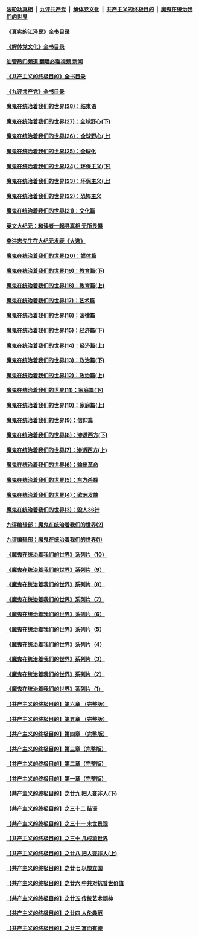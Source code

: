 ####  [法轮功真相](../../../../basic/blob/master/README.md?t=07142231) &nbsp;|&nbsp; [九评共产党](../../../../9ping.md/blob/master/README.md?t=07142231) &nbsp;|&nbsp; [解体党文化](../../../../jtdwh.md/blob/master/README.md?t=07142231)  &nbsp;|&nbsp; [共产主义的终极目的](../../../../gczydzjmd.md/blob/master/README.md?t=07142231) &nbsp;|&nbsp; [魔鬼在统治我们的世界](../../../../mgztzwmdsj.md/blob/master/README.md?t=07142231) 

#### [《真实的江泽民》全书目录](../pages/nsc422/n13721399.md?t=07142231) 

#### [《解体党文化》全书目录](../pages/nsc422/n13721157.md?t=07142231) 

#### [油管热门频道 翻墙必看视频 新闻](http://45.76.130.85:81/youtube.html?07142231)

#### [《共产主义的终极目的》全书目录](../pages/nsc422/n13721048.md?t=07142231) 

#### [《九评共产党》全书目录](../pages/nsc422/n13708085.md?t=07142231) 

#### [魔鬼在统治着我们的世界(28)：结束语](../pages/nsc422/n10936246.md?t=07142231) 

#### [魔鬼在统治着我们的世界(27)：全球野心(下)](../pages/nsc422/n10928319.md?t=07142231) 

#### [魔鬼在统治着我们的世界(26)：全球野心(上)](../pages/nsc422/n10900318.md?t=07142231) 

#### [魔鬼在统治着我们的世界(25)：全球化](../pages/nsc422/n10788205.md?t=07142231) 

#### [魔鬼在统治着我们的世界(24)：环保主义(下)](../pages/nsc422/n10695307.md?t=07142231) 

#### [魔鬼在统治着我们的世界(23)：环保主义(上)](../pages/nsc422/n10688613.md?t=07142231) 

#### [魔鬼在统治着我们的世界(22)：恐怖主义](../pages/nsc422/n10614727.md?t=07142231) 

#### [魔鬼在统治着我们的世界(21)：文化篇](../pages/nsc422/n10597706.md?t=07142231) 

#### [英文大纪元：和读者一起寻真相 无所畏惧](../pages/nsc422/n12542027.md?t=07142231) 

#### [李洪志先生在大纪元发表《大选》](../pages/nsc422/n12534746.md?t=07142231) 

#### [魔鬼在统治着我们的世界(20)：媒体篇](../pages/nsc422/n10586579.md?t=07142231) 

#### [魔鬼在统治着我们的世界(19)：教育篇(下)](../pages/nsc422/n10564808.md?t=07142231) 

#### [魔鬼在统治着我们的世界(18)：教育篇(上)](../pages/nsc422/n10526970.md?t=07142231) 

#### [魔鬼在统治着我们的世界(17)：艺术篇](../pages/nsc422/n10499093.md?t=07142231) 

#### [魔鬼在统治着我们的世界(16)：法律篇](../pages/nsc422/n10485969.md?t=07142231) 

#### [魔鬼在统治着我们的世界(15)：经济篇(下)](../pages/nsc422/n10469975.md?t=07142231) 

#### [魔鬼在统治着我们的世界(14)：经济篇(上)](../pages/nsc422/n10457370.md?t=07142231) 

#### [魔鬼在统治着我们的世界(13)：政治篇(下)](../pages/nsc422/n10448270.md?t=07142231) 

#### [魔鬼在统治着我们的世界(12)：政治篇(上)](../pages/nsc422/n10444576.md?t=07142231) 

#### [魔鬼在统治着我们的世界(11)：家庭篇(下)](../pages/nsc422/n10440961.md?t=07142231) 

#### [魔鬼在统治着我们的世界(10)：家庭篇(上)](../pages/nsc422/n10435448.md?t=07142231) 

#### [魔鬼在统治着我们的世界(9)：信仰篇](../pages/nsc422/n10432159.md?t=07142231) 

#### [魔鬼在统治着我们的世界(8)：渗透西方(下)](../pages/nsc422/n10429603.md?t=07142231) 

#### [魔鬼在统治着我们的世界(7)：渗透西方(上)](../pages/nsc422/n10426013.md?t=07142231) 

#### [魔鬼在统治着我们的世界(6)：输出革命](../pages/nsc422/n10421536.md?t=07142231) 

#### [魔鬼在统治着我们的世界(5)：东方杀戮](../pages/nsc422/n10417707.md?t=07142231) 

#### [魔鬼在统治着我们的世界(4)：欧洲发端](../pages/nsc422/n10414890.md?t=07142231) 

#### [魔鬼在统治着我们的世界(3)：毁人36计](../pages/nsc422/n10411583.md?t=07142231) 

#### [九评编辑部：魔鬼在统治着我们的世界(2)](../pages/nsc422/n10410036.md?t=07142231) 

#### [九评编辑部：魔鬼在统治着我们的世界(1)](../pages/nsc422/n10406825.md?t=07142231) 

#### [《魔鬼在统治着我们的世界》系列片（10）](../pages/nsc422/n12292670.md?t=07142231) 

#### [《魔鬼在统治着我们的世界》系列片（9）](../pages/nsc422/n12290859.md?t=07142231) 

#### [《魔鬼在统治着我们的世界》系列片（8）](../pages/nsc422/n12287445.md?t=07142231) 

#### [《魔鬼在统治着我们的世界》系列片（7）](../pages/nsc422/n12283425.md?t=07142231) 

#### [《魔鬼在统治着我们的世界》系列片（6）](../pages/nsc422/n12282314.md?t=07142231) 

#### [《魔鬼在统治着我们的世界》系列片（5）](../pages/nsc422/n12281419.md?t=07142231) 

#### [《魔鬼在统治着我们的世界》系列片（4）](../pages/nsc422/n12274024.md?t=07142231) 

#### [《魔鬼在统治着我们的世界》系列片（3）](../pages/nsc422/n12271322.md?t=07142231) 

#### [《魔鬼在统治着我们的世界》系列片（2）](../pages/nsc422/n12269049.md?t=07142231) 

#### [《魔鬼在统治着我们的世界》系列片（1）](../pages/nsc422/n12267575.md?t=07142231) 

#### [【共产主义的终极目的】第六章 （完整版）](../pages/nsc422/n11428913.md?t=07142231) 

#### [【共产主义的终极目的】第五章 （完整版）](../pages/nsc422/n11428912.md?t=07142231) 

#### [【共产主义的终极目的】第四章 （完整版）](../pages/nsc422/n11428907.md?t=07142231) 

#### [【共产主义的终极目的】第三章（完整版）](../pages/nsc422/n11428848.md?t=07142231) 

#### [【共产主义的终极目的】第二章（完整版）](../pages/nsc422/n11428831.md?t=07142231) 

#### [【共产主义的终极目的】第一章（完整版）](../pages/nsc422/n11417651.md?t=07142231) 

#### [【共产主义的终极目的】之廿九 把人变非人(下)](../pages/nsc422/n11344140.md?t=07142231) 

#### [【共产主义的终极目的】之三十二 结语](../pages/nsc422/n11360535.md?t=07142231) 

#### [【共产主义的终极目的】之三十一 末世景观](../pages/nsc422/n11351129.md?t=07142231) 

#### [【共产主义的终极目的】之三十 几成狼世界](../pages/nsc422/n11348280.md?t=07142231) 

#### [【共产主义的终极目的】之廿八 把人变非人(上)](../pages/nsc422/n11340492.md?t=07142231) 

#### [【共产主义的终极目的】之廿七 以恨立国](../pages/nsc422/n11336944.md?t=07142231) 

#### [【共产主义的终极目的】之廿六 中共对抗普世价值](../pages/nsc422/n11324785.md?t=07142231) 

#### [【共产主义的终极目的】之廿五 传统艺术颂神](../pages/nsc422/n11296396.md?t=07142231) 

#### [【共产主义的终极目的】之廿四 人伦典范](../pages/nsc422/n11296397.md?t=07142231) 

#### [【共产主义的终极目的】之廿三 富而有德](../pages/nsc422/n11283598.md?t=07142231) 

<img src='http://gfw-breaker.win/goodnews/indexes/nsc422.md' width='0px' height='0px'/>
